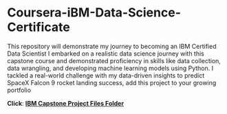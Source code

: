 # Coursera-iBM-Data-Science-Certificate
This repository will demonstrate my journey to becoming an IBM Certified Data Scientist
I embarked on a realistic data science journey with this capstone course and demonstrated proficiency in skills like data collection, data wrangling, and developing machine learning models using Python. I tackled a real-world challenge with my data-driven insights to predict SpaceX Falcon 9 rocket landing success, add this project to your growing portfolio

**Click**: [<b>IBM Capstone Project Files Folder</b>](https://github.com/BlessingNehohwa/Coursera-IBM-Data-Science-Certificate/tree/main/IBM%20data%20Science%20Capstone)
